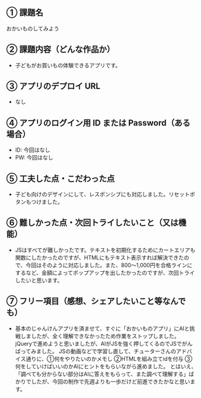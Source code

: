 ## ① 課題名

おかいものしてみよう

## ② 課題内容（どんな作品か）

- 子どもがお買いもの体験できるアプリです。

## ③ アプリのデプロイ URL

- なし

## ④ アプリのログイン用 ID または Password（ある場合）

- ID: 今回はなし
- PW: 今回はなし

## ⑤ 工夫した点・こだわった点

- 子ども向けのデザインにして、レスポンシブにも対応しました。リセットボタンもつけました。

## ⑥ 難しかった点・次回トライしたいこと（又は機能）

- JSはすべてが難しかったです。テキストを初期化するためにカートエリアも関数にしたかったのですが、HTMLにもテキスト表示すれば解決できたので、今回はそのように対応しました。また、800〜1,000円を合格ラインにするなど、金額によってポップアップを出したかったのですが、次回トライしたいと思います。

## ⑦ フリー項目（感想、シェアしたいこと等なんでも）

- 基本のじゃんけんアプリを済ませて、すぐに「おかいものアプリ」にAIと挑戦しましたが、全く理解できなかったため作業をストップしました。
 jQueryで進めようと思いましたが、AIがJSを強く押してくるのでJSでがんばってみました。
JSの動画などで学習し直して、チューターさんのアドバイス通りに、①何をやりたいのかメモし ②HTMLを組み立てidを付与 ③何をしていけばいいのかAIにヒントをもらいながら進めました。
とはいえ、「調べても分からない部分はAIに答えをもらって、また調べて理解する」ばかりでしたが、今回の制作で先週よりも一歩だけど前進できたかなと思います。
